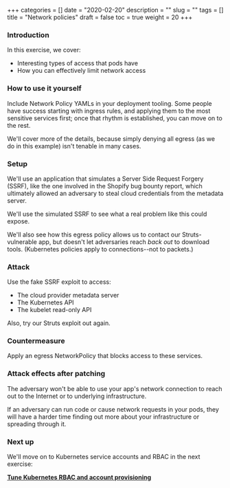 +++
categories = []
date = "2020-02-20"
description = ""
slug = ""
tags = []
title = "Network policies"
draft = false
toc = true
weight = 20
+++

### Introduction
In this exercise, we cover:

 - Interesting types of access that pods have
 - How you can effectively limit network access

### How to use it yourself
Include Network Policy YAMLs in your deployment tooling.
Some people have success starting with ingress rules, and
applying them to the most sensitive services first; once
that rhythm is established, you can move on to the rest.

We'll cover more of the details, because simply denying
all egress (as we do in this example) isn't tenable in
many cases.

### Setup
We'll use an application that simulates a Server Side
Request Forgery (SSRF), like the one involved in the Shopify
bug bounty report, which ultimately allowed an adversary to
steal cloud credentials from the metadata server.

We'll use the simulated SSRF to see what a real problem
like this could expose.

We'll also see how this egress policy allows us to contact
our Struts-vulnerable app, but doesn't let adversaries
reach *back out* to download tools. (Kubernetes policies
apply to connections--not to packets.)

### Attack
Use the fake SSRF exploit to access:
 - The cloud provider metadata server
 - The Kubernetes API
 - The kubelet read-only API

Also, try our Struts exploit out again.

### Countermeasure
Apply an egress NetworkPolicy that blocks access to these services.

### Attack effects after patching
The adversary won't be able to use your app's network connection
to reach out to the Internet or to underlying infrastructure.

If an adversary can run code or cause network requests in your
pods, they will have a harder time finding out more about your
infrastructure or spreading through it.

### Next up
We'll move on to Kubernetes service accounts and RBAC in the next exercise:

[**Tune Kubernetes RBAC and account provisioning**](../30-sa-token)
